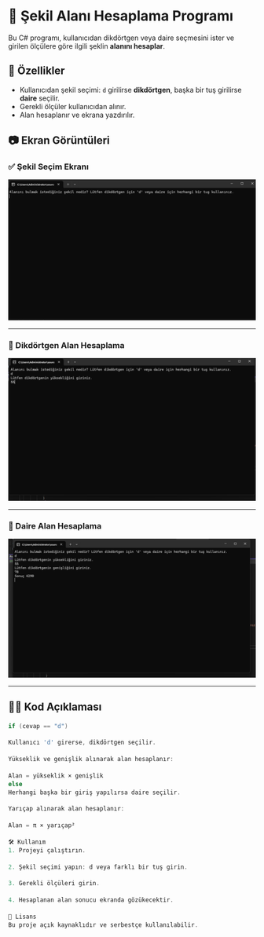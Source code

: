# 📐 Şekil Alanı Hesaplama Programı

Bu C# programı, kullanıcıdan dikdörtgen veya daire seçmesini ister ve girilen ölçülere göre ilgili şeklin **alanını hesaplar**.

## 🧮 Özellikler

- Kullanıcıdan şekil seçimi: `d` girilirse **dikdörtgen**, başka bir tuş girilirse **daire** seçilir.
- Gerekli ölçüler kullanıcıdan alınır.
- Alan hesaplanır ve ekrana yazdırılır.

## 📷 Ekran Görüntüleri

### ✅ Şekil Seçim Ekranı
![Şekil Seçim](https://github.com/MehmetOKZ/-ekilAlan-l-meProgram-/blob/master/asset/Screenshot-1.png?raw=true)

---

### 📏 Dikdörtgen Alan Hesaplama
![Dikdörtgen](https://github.com/MehmetOKZ/-ekilAlan-l-meProgram-/blob/master/asset/Screenshot-2.png?raw=true)

---

### 🔵 Daire Alan Hesaplama
![Daire](https://github.com/MehmetOKZ/-ekilAlan-l-meProgram-/blob/master/asset/Screenshot-3.png?raw=true)

---

## 🧑‍💻 Kod Açıklaması

```csharp
if (cevap == "d")

Kullanıcı 'd' girerse, dikdörtgen seçilir.

Yükseklik ve genişlik alınarak alan hesaplanır:

Alan = yükseklik × genişlik
else
Herhangi başka bir giriş yapılırsa daire seçilir.

Yarıçap alınarak alan hesaplanır:

Alan = π × yarıçap²

🛠 Kullanım
1. Projeyi çalıştırın.

2. Şekil seçimi yapın: d veya farklı bir tuş girin.

3. Gerekli ölçüleri girin.

4. Hesaplanan alan sonucu ekranda gözükecektir.

📌 Lisans
Bu proje açık kaynaklıdır ve serbestçe kullanılabilir.

